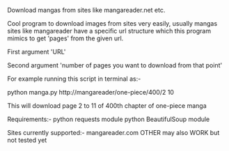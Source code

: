 Download mangas from sites like mangareader.net etc.

Cool program to download images from sites very easily, usually mangas
sites like mangareader have a specific url structure which this program
mimics to get 'pages' from the given url. 

First argument 'URL'

Second argument 'number of pages you want to download from that point'

For example running this script in terminal as:-

python manga.py http://mangareader/one-piece/400/2 10

This will download page 2 to 11 of 400th chapter of one-piece manga

Requirements:-
  python requests module
  python BeautifulSoup module

Sites currently supported:-
  mangareader.com
  OTHER may also WORK but not tested yet
